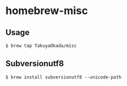 # homebrew-misc

## Usage
``
$ brew tap TakuyaOkada/misc
``

## Subversionutf8
``
$ brew install subversionutf8 --unicode-path
``
